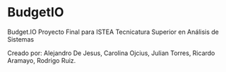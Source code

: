 # BudgetIO
Budget.IO
Proyecto Final para ISTEA
Tecnicatura Superior en Análisis de Sistemas

Creado por:
Alejandro De Jesus, Carolina Ojcius, Julian Torres, Ricardo Aramayo, Rodrigo Ruiz.
